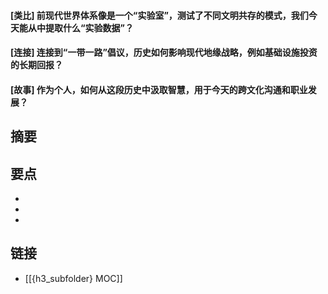 #### [类比] 前现代世界体系像是一个“实验室”，测试了不同文明共存的模式，我们今天能从中提取什么“实验数据”？


#### [连接] 连接到“一带一路”倡议，历史如何影响现代地缘战略，例如基础设施投资的长期回报？


#### [故事] 作为个人，如何从这段历史中汲取智慧，用于今天的跨文化沟通和职业发展？


## 摘要


## 要点

- 
- 
- 

## 链接

- [[{h3_subfolder} MOC]]
